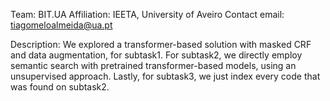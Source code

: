 Team: BIT.UA
Affiliation: IEETA, University of Aveiro
Contact email: tiagomeloalmeida@ua.pt

Description: We explored a transformer-based solution with masked CRF and data augmentation, for subtask1. For subtask2, we directly employ semantic search with pretrained transformer-based models, using an unsupervised approach. Lastly, for subtask3, we just index every code that was found on subtask2.
